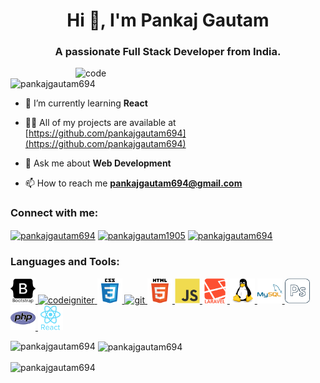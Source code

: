 <h1 align="center">Hi 👋, I'm Pankaj Gautam</h1>
<h3 align="center">A passionate Full Stack Developer from India.</h3>

<img align="right" alt="code" width="400" src="https://media4.giphy.com/media/qgQUggAC3Pfv687qPC/giphy.gif?cid=ecf05e473978jp5jui2a3ws56g2g5agkfw4osl9p5cmizkv7&ep=v1_gifs_related&rid=giphy.gif&ct=g"></img>

<p align="left"> <img src="https://komarev.com/ghpvc/?username=pankajgautam694&label=Profile%20views&color=0e75b6&style=flat" alt="pankajgautam694" /> </p>

- 🌱 I’m currently learning **React**

- 👨‍💻 All of my projects are available at [https://github.com/pankajgautam694](https://github.com/pankajgautam694)

- 💬 Ask me about **Web Development**

- 📫 How to reach me **pankajgautam694@gmail.com**

<h3 align="left">Connect with me:</h3>
<p align="left">
<a href="https://codepen.io/pankajgautam694" target="blank"><img align="center" src="https://raw.githubusercontent.com/rahuldkjain/github-profile-readme-generator/master/src/images/icons/Social/codepen.svg" alt="pankajgautam694" height="30" width="40" /></a>
<a href="https://linkedin.com/in/pankajgautam1905" target="blank"><img align="center" src="https://raw.githubusercontent.com/rahuldkjain/github-profile-readme-generator/master/src/images/icons/Social/linked-in-alt.svg" alt="pankajgautam1905" height="30" width="40" /></a>
<a href="https://www.leetcode.com/pankajgautam694" target="blank"><img align="center" src="https://raw.githubusercontent.com/rahuldkjain/github-profile-readme-generator/master/src/images/icons/Social/leet-code.svg" alt="pankajgautam694" height="30" width="40" /></a>
</p>

<h3 align="left">Languages and Tools:</h3>
<p align="left"> <a href="https://getbootstrap.com" target="_blank" rel="noreferrer"> <img src="https://raw.githubusercontent.com/devicons/devicon/master/icons/bootstrap/bootstrap-plain-wordmark.svg" alt="bootstrap" width="40" height="40"/> </a> <a href="https://codeigniter.com" target="_blank" rel="noreferrer"> <img src="https://cdn.worldvectorlogo.com/logos/codeigniter.svg" alt="codeigniter" width="40" height="40"/> </a> <a href="https://www.w3schools.com/css/" target="_blank" rel="noreferrer"> <img src="https://raw.githubusercontent.com/devicons/devicon/master/icons/css3/css3-original-wordmark.svg" alt="css3" width="40" height="40"/> </a> <a href="https://git-scm.com/" target="_blank" rel="noreferrer"> <img src="https://www.vectorlogo.zone/logos/git-scm/git-scm-icon.svg" alt="git" width="40" height="40"/> </a> <a href="https://www.w3.org/html/" target="_blank" rel="noreferrer"> <img src="https://raw.githubusercontent.com/devicons/devicon/master/icons/html5/html5-original-wordmark.svg" alt="html5" width="40" height="40"/> </a> <a href="https://developer.mozilla.org/en-US/docs/Web/JavaScript" target="_blank" rel="noreferrer"> <img src="https://raw.githubusercontent.com/devicons/devicon/master/icons/javascript/javascript-original.svg" alt="javascript" width="40" height="40"/> </a> <a href="https://laravel.com/" target="_blank" rel="noreferrer"> <img src="https://raw.githubusercontent.com/devicons/devicon/master/icons/laravel/laravel-plain-wordmark.svg" alt="laravel" width="40" height="40"/> </a> <a href="https://www.linux.org/" target="_blank" rel="noreferrer"> <img src="https://raw.githubusercontent.com/devicons/devicon/master/icons/linux/linux-original.svg" alt="linux" width="40" height="40"/> </a> <a href="https://www.mysql.com/" target="_blank" rel="noreferrer"> <img src="https://raw.githubusercontent.com/devicons/devicon/master/icons/mysql/mysql-original-wordmark.svg" alt="mysql" width="40" height="40"/> </a> <a href="https://www.photoshop.com/en" target="_blank" rel="noreferrer"> <img src="https://raw.githubusercontent.com/devicons/devicon/master/icons/photoshop/photoshop-line.svg" alt="photoshop" width="40" height="40"/> </a> <a href="https://www.php.net" target="_blank" rel="noreferrer"> <img src="https://raw.githubusercontent.com/devicons/devicon/master/icons/php/php-original.svg" alt="php" width="40" height="40"/> </a> <a href="https://reactjs.org/" target="_blank" rel="noreferrer"> <img src="https://raw.githubusercontent.com/devicons/devicon/master/icons/react/react-original-wordmark.svg" alt="react" width="40" height="40"/> </a> </p>

<p><img align="left" src="https://github-readme-stats.vercel.app/api/top-langs?username=pankajgautam694&show_icons=true&locale=en&layout=compact" alt="pankajgautam694" /></p>

<p>&nbsp;<img align="center" src="https://github-readme-stats.vercel.app/api?username=pankajgautam694&show_icons=true&locale=en" alt="pankajgautam694" /></p>

<p><img align="center" src="https://github-readme-streak-stats.herokuapp.com/?user=pankajgautam694&" alt="pankajgautam694" /></p>
